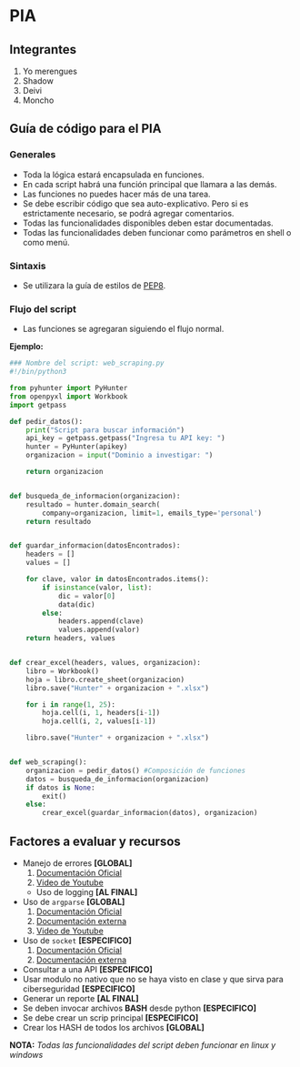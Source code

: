 # PIA

## Integrantes
1. Yo merengues
2. Shadow
3. Deivi
4. Moncho

## Guía de código para el PIA

### Generales
* Toda la lógica estará encapsulada en funciones.
* En cada script habrá una función principal que llamara a las demás.
* Las funciones no puedes hacer más de una tarea.
* Se debe escribir código que sea auto-explicativo. Pero si es estrictamente necesario,
  se podrá agregar comentarios.
* Todas las funcionalidades disponibles deben estar documentadas.
* Todas las funcionalidades deben funcionar como parámetros en shell o como menú.

### Sintaxis
* Se utilizara la guía de estilos de [PEP8][pep8].

### Flujo del script
* Las funciones se agregaran siguiendo el flujo normal.

**Ejemplo:**
```python
### Nombre del script: web_scraping.py
#!/bin/python3

from pyhunter import PyHunter
from openpyxl import Workbook
import getpass

def pedir_datos():
    print("Script para buscar información")
    api_key = getpass.getpass("Ingresa tu API key: ")
    hunter = PyHunter(apikey)
    organizacion = input("Dominio a investigar: ")

    return organizacion


def busqueda_de_informacion(organizacion):
    resultado = hunter.domain_search(
        company=organizacion, limit=1, emails_type='personal')
    return resultado


def guardar_informacion(datosEncontrados):
    headers = []
    values = []

    for clave, valor in datosEncontrados.items():
        if isinstance(valor, list):
            dic = valor[0]
            data(dic)
        else:
            headers.append(clave)
            values.append(valor)
    return headers, values


def crear_excel(headers, values, organizacion):
    libro = Workbook()
    hoja = libro.create_sheet(organizacion)
    libro.save("Hunter" + organizacion + ".xlsx")

    for i in range(1, 25):
        hoja.cell(i, 1, headers[i-1])
        hoja.cell(i, 2, values[i-1])

    libro.save("Hunter" + organizacion + ".xlsx")


def web_scraping():
    organizacion = pedir_datos() #Composición de funciones
    datos = busqueda_de_informacion(organizacion)
    if datos is None:
        exit()
    else:
        crear_excel(guardar_informacion(datos), organizacion)

```

## Factores a evaluar y recursos
* Manejo de errores **[GLOBAL]** 
    1. [Documentación Oficial][errores1]
    2. [Video de Youtube][errores2]
    * Uso de logging **[AL FINAL]**
* Uso de `argparse` **[GLOBAL]**
    1. [Documentación Oficial][argparse1]
    2. [Documentación externa][argparse2]
    2. [Video de Youtube][argparse3]
* Uso de `socket` **[ESPECIFICO]**
    1. [Documentación Oficial][socket1]
    2. [Documentación externa][socket2]
* Consultar a una API **[ESPECIFICO]**
* Usar modulo no nativo que no se haya visto en clase y que
  sirva para ciberseguridad **[ESPECIFICO]**
* Generar un reporte **[AL FINAL]**
* Se deben invocar archivos **BASH** desde python **[ESPECIFICO]**
* Se debe crear un scrip principal **[ESPECIFICO]**
* Crear los HASH de todos los archivos **[GLOBAL]**

**NOTA:** _Todas las funcionalidades del script deben funcionar en linux y windows_

[pep8]:https://www.python.org/dev/peps/pep-0008/
[errores1]:https://docs.python.org/es/3/tutorial/errors.html
[errores2]:https://www.youtube.com/watch?v=IYB2q4sgzvw
[argparse1]:https://docs.python.org/es/3.8/howto/argparse.html
[argparse2]:https://rico-schmidt.name/pymotw-3/argparse/#:~:text=argparse%20es%20una%20herramienta%20completa,maneja%20argumentos%20opcionales%20y%20requeridos.
[argparse3]:https://www.youtube.com/watch?v=SbQmQ4T4E8E
[socket1]:https://docs.python.org/3.9/howto/sockets.html
[socket2]:https://programmerclick.com/article/546769496/

